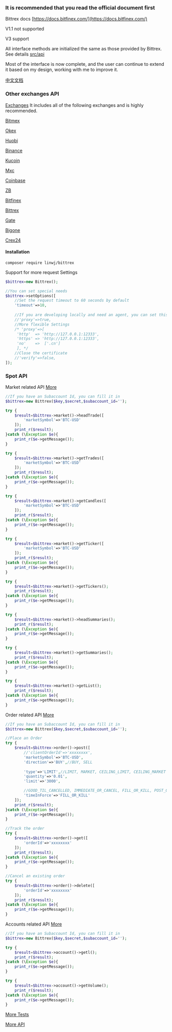 ### It is recommended that you read the official document first

Bittrex docs [https://docs.bitfinex.com/](https://docs.bitfinex.com/)

V1.1 not supported

V3 support

All interface methods are initialized the same as those provided by Bittrex. See details [src/api](https://github.com/zhouaini528/bittrex-php/tree/master/src/Api)

Most of the interface is now complete, and the user can continue to extend it based on my design, working with me to improve it.

[中文文档](https://github.com/zhouaini528/bittrex-php/blob/master/README_CN.md)

### Other exchanges API

[Exchanges](https://github.com/zhouaini528/exchanges-php) It includes all of the following exchanges and is highly recommended.

[Bitmex](https://github.com/zhouaini528/bitmex-php)

[Okex](https://github.com/zhouaini528/okex-php)

[Huobi](https://github.com/zhouaini528/huobi-php)

[Binance](https://github.com/zhouaini528/binance-php)

[Kucoin](https://github.com/zhouaini528/Kucoin-php)

[Mxc](https://github.com/zhouaini528/mxc-php)

[Coinbase](https://github.com/zhouaini528/coinbase-php)

[ZB](https://github.com/zhouaini528/zb-php)

[Bitfinex](https://github.com/zhouaini528/zb-php)

[Bittrex](https://github.com/zhouaini528/bittrex-php)

[Gate](https://github.com/zhouaini528/gate-php)

[Bigone](https://github.com/zhouaini528/bigone-php)   

[Crex24](https://github.com/zhouaini528/crex24-php)   

#### Installation
```
composer require linwj/bittrex
```

Support for more request Settings
```php
$bittrex=new Bittrex();

//You can set special needs
$bittrex->setOptions([
    //Set the request timeout to 60 seconds by default
    'timeout'=>10,
    
    //If you are developing locally and need an agent, you can set this
    //'proxy'=>true,
    //More flexible Settings
    /* 'proxy'=>[
     'http'  => 'http://127.0.0.1:12333',
     'https' => 'http://127.0.0.1:12333',
     'no'    =>  ['.cn']
     ], */
    //Close the certificate
    //'verify'=>false,
]);
```

### Spot API

Market related API [More](https://github.com/zhouaini528/bittrex-php/blob/master/tests/market.php)
```php
//If you have an Subaccount Id, you can fill it in
$bittrex=new Bittrex($key,$secret,$subaccount_id='');

try {
    $result=$bittrex->market()->headTrade([
        'marketSymbol'=>'BTC-USD'
    ]);
    print_r($result);
}catch (\Exception $e){
    print_r($e->getMessage());
}

try {
    $result=$bittrex->market()->getTrades([
        'marketSymbol'=>'BTC-USD'
    ]);
    print_r($result);
}catch (\Exception $e){
    print_r($e->getMessage());
}

try {
    $result=$bittrex->market()->getCandles([
        'marketSymbol'=>'BTC-USD'
    ]);
    print_r($result);
}catch (\Exception $e){
    print_r($e->getMessage());
}

try {
    $result=$bittrex->market()->getTicker([
        'marketSymbol'=>'BTC-USD'
    ]);
    print_r($result);
}catch (\Exception $e){
    print_r($e->getMessage());
}

try {
    $result=$bittrex->market()->getTickers();
    print_r($result);
}catch (\Exception $e){
    print_r($e->getMessage());
}

try {
    $result=$bittrex->market()->headSummaries();
    print_r($result);
}catch (\Exception $e){
    print_r($e->getMessage());
}

try {
    $result=$bittrex->market()->getSummaries();
    print_r($result);
}catch (\Exception $e){
    print_r($e->getMessage());
}

try {
    $result=$bittrex->market()->getList();
    print_r($result);
}catch (\Exception $e){
    print_r($e->getMessage());
}

```

Order related API [More](https://github.com/zhouaini528/bitfinex-php/blob/master/tests/order.php)
```php
//If you have an Subaccount Id, you can fill it in
$bittrex=new Bittrex($key,$secret,$subaccount_id='');

//Place an Order
try {
    $result=$bittrex->order()->post([
        //'clientOrderId'=>'xxxxxxxx',
        'marketSymbol'=>'BTC-USD',
        'direction'=>'BUY',//BUY, SELL
        
        'type'=>'LIMIT',//LIMIT, MARKET, CEILING_LIMIT, CEILING_MARKET
        'quantity'=>'0.01',
        'limit'=>'3000',

        //GOOD_TIL_CANCELLED, IMMEDIATE_OR_CANCEL, FILL_OR_KILL, POST_ONLY_GOOD_TIL_CANCELLED, BUY_NOW
        'timeInForce'=>'FILL_OR_KILL' 
    ]);
    print_r($result);
}catch (\Exception $e){
    print_r($e->getMessage());
}

//Track the order
try {
    $result=$bittrex->order()->get([
        'orderId'=>'xxxxxxxx'
    ]);
    print_r($result);
}catch (\Exception $e){
    print_r($e->getMessage());
}

//Cancel an existing order
try {
    $result=$bittrex->order()->delete([
        'orderId'=>'xxxxxxxx'
    ]);
    print_r($result);
}catch (\Exception $e){
    print_r($e->getMessage());
}
```

Accounts related API [More](https://github.com/zhouaini528/bitfinex-php/blob/master/tests/account.php)
```php
//If you have an Subaccount Id, you can fill it in
$bittrex=new Bittrex($key,$secret,$subaccount_id='');

try {
    $result=$bittrex->account()->getl();
    print_r($result);
}catch (\Exception $e){
    print_r($e->getMessage());
}

try {
    $result=$bittrex->account()->getVolume();
    print_r($result);
}catch (\Exception $e){
    print_r($e->getMessage());
}

```

[More Tests](https://github.com/zhouaini528/bittrex-php/tree/master/tests)

[More API](https://github.com/zhouaini528/bittrex-php/tree/master/src/Api)


